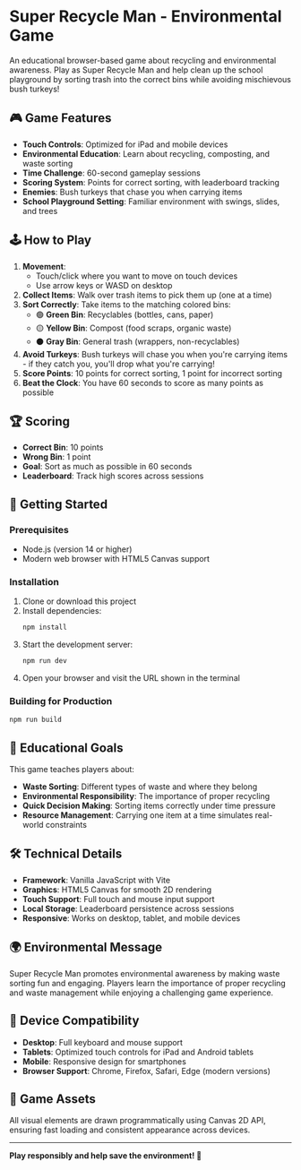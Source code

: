 # Super Recycle Man - Environmental Game

An educational browser-based game about recycling and environmental awareness. Play as Super Recycle Man and help clean up the school playground by sorting trash into the correct bins while avoiding mischievous bush turkeys!

## 🎮 Game Features

- **Touch Controls**: Optimized for iPad and mobile devices
- **Environmental Education**: Learn about recycling, composting, and waste sorting
- **Time Challenge**: 60-second gameplay sessions
- **Scoring System**: Points for correct sorting, with leaderboard tracking
- **Enemies**: Bush turkeys that chase you when carrying items
- **School Playground Setting**: Familiar environment with swings, slides, and trees

## 🕹️ How to Play

1. **Movement**: 
   - Touch/click where you want to move on touch devices
   - Use arrow keys or WASD on desktop
2. **Collect Items**: Walk over trash items to pick them up (one at a time)
3. **Sort Correctly**: Take items to the matching colored bins:
   - 🟢 **Green Bin**: Recyclables (bottles, cans, paper)
   - 🟡 **Yellow Bin**: Compost (food scraps, organic waste)
   - ⚫ **Gray Bin**: General trash (wrappers, non-recyclables)
4. **Avoid Turkeys**: Bush turkeys will chase you when you're carrying items - if they catch you, you'll drop what you're carrying!
5. **Score Points**: 10 points for correct sorting, 1 point for incorrect sorting
6. **Beat the Clock**: You have 60 seconds to score as many points as possible

## 🏆 Scoring

- **Correct Bin**: 10 points
- **Wrong Bin**: 1 point
- **Goal**: Sort as much as possible in 60 seconds
- **Leaderboard**: Track high scores across sessions

## 🚀 Getting Started

### Prerequisites
- Node.js (version 14 or higher)
- Modern web browser with HTML5 Canvas support

### Installation
1. Clone or download this project
2. Install dependencies:
   ```bash
   npm install
   ```
3. Start the development server:
   ```bash
   npm run dev
   ```
4. Open your browser and visit the URL shown in the terminal

### Building for Production
```bash
npm run build
```

## 🎯 Educational Goals

This game teaches players about:
- **Waste Sorting**: Different types of waste and where they belong
- **Environmental Responsibility**: The importance of proper recycling
- **Quick Decision Making**: Sorting items correctly under time pressure
- **Resource Management**: Carrying one item at a time simulates real-world constraints

## 🛠️ Technical Details

- **Framework**: Vanilla JavaScript with Vite
- **Graphics**: HTML5 Canvas for smooth 2D rendering
- **Touch Support**: Full touch and mouse input support
- **Local Storage**: Leaderboard persistence across sessions
- **Responsive**: Works on desktop, tablet, and mobile devices

## 🌍 Environmental Message

Super Recycle Man promotes environmental awareness by making waste sorting fun and engaging. Players learn the importance of proper recycling and waste management while enjoying a challenging game experience.

## 📱 Device Compatibility

- **Desktop**: Full keyboard and mouse support
- **Tablets**: Optimized touch controls for iPad and Android tablets  
- **Mobile**: Responsive design for smartphones
- **Browser Support**: Chrome, Firefox, Safari, Edge (modern versions)

## 🎨 Game Assets

All visual elements are drawn programmatically using Canvas 2D API, ensuring fast loading and consistent appearance across devices.

---

**Play responsibly and help save the environment! 🌱**
